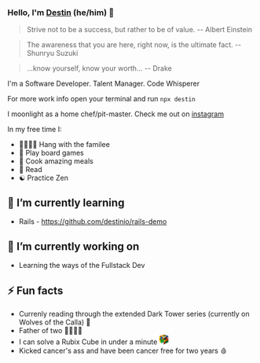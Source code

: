 ### Hello, I'm [Destin](https://destin.io) (he/him) 👋

> Strive not to be a success, but rather to be of value. -- Albert Einstein

> The awareness that you are here, right now, is the ultimate fact. -- Shunryu Suzuki

> ...know yourself, know your worth... -- Drake

I'm a Software Developer. Talent Manager. Code Whisperer

For more work info open your terminal and run `npx destin`

I moonlight as a home chef/pit-master. Check me out on [instagram](https://www.instagram.com/famleechef/)

In my free time I:
- 👨‍👩‍👦‍👦 Hang with the familee
- 🎲 Play board games
- 🍝 Cook amazing meals
- 📖 Read
- ☯️ Practice Zen

## 🌱 I’m currently learning
- Rails - https://github.com/destinio/rails-demo

## 🔭 I’m currently working on
- Learning the ways of the Fullstack Dev

## ⚡️ Fun facts
- Currenly reading through the extended Dark Tower series (currently on Wolves of the Calla) 🐺
- Father of two 👨‍👩‍👦‍👦
- I can solve a Rubix Cube in under a minute <img src='/cube.png' height='20px' alt='Rubix Cube Image' />
- Kicked cancer's ass and have been cancer free for two years 🩸
